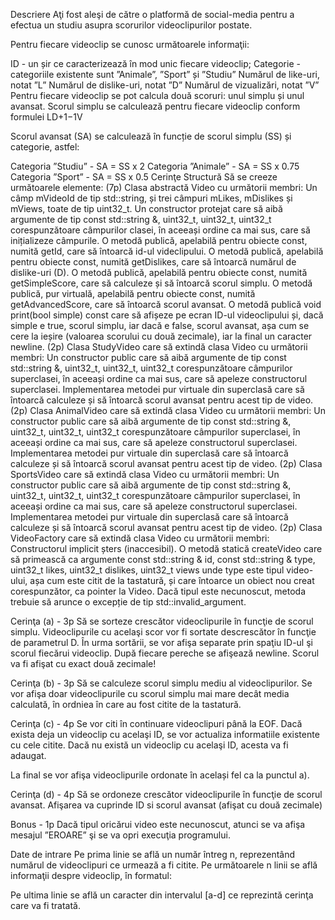 Descriere
Aţi fost aleşi de către o platformă de social-media pentru a efectua un studiu asupra scorurilor videoclipurilor postate.

Pentru fiecare videoclip se cunosc următoarele informaţii:

ID - un șir ce caracterizează în mod unic fiecare videoclip;
Categorie - categoriile existente sunt ”Animale”, ”Sport” și ”Studiu”
Numărul de like-uri, notat ”L”
Numărul de dislike-uri, notat ”D”
Numărul de vizualizări, notat ”V”
Pentru fiecare videoclip se pot calcula două scoruri: unul simplu și unul avansat. Scorul simplu se calculează pentru fiecare videoclip conform formulei LD+1−1V

Scorul avansat (SA) se calculează în funcție de scorul simplu (SS) și categorie, astfel:

Categoria ”Studiu” -  SA = SS x 2
Categoria ”Animale” - SA = SS x 0.75
Categoria ”Sport” -  SA = SS x 0.5
Cerinţe
Structură
Să se creeze următoarele elemente:
(7p) Clasa abstractă Video cu următorii membri:
Un câmp mVideoId de tip std::string, și trei câmpuri mLikes, mDislikes și mViews, toate de tip uint32_t.
Un constructor protejat care să aibă argumente de tip const std::string &, uint32_t, uint32_t, uint32_t corespunzătoare câmpurilor clasei, în aceeași ordine ca mai sus, care să inițializeze câmpurile.
O metodă publică, apelabilă pentru obiecte const, numită getId, care să întoarcă id-ul videclipului.
O metodă publică, apelabilă pentru obiecte const, numită getDislikes, care să întoarcă numărul de dislike-uri (D).
O metodă publică, apelabilă pentru obiecte const, numită getSimpleScore, care să calculeze și să întoarcă scorul simplu.
O metodă publică, pur virtuală, apelabilă pentru obiecte const, numită getAdvancedScore, care să întoarcă scorul avansat.
O metodă publică void print(bool simple) const care să afișeze pe ecran ID-ul videoclipului și, dacă simple e true, scorul simplu, iar dacă e false, scorul avansat, așa cum se cere la ieșire (valoarea scorului cu două zecimale), iar la final un caracter newline.
(2p) Clasa StudyVideo care să extindă clasa Video cu următorii membri:
Un constructor public care să aibă argumente de tip const std::string &, uint32_t, uint32_t, uint32_t corespunzătoare câmpurilor superclasei, în aceeași ordine ca mai sus, care să apeleze constructorul superclasei.
Implementarea metodei pur virtuale din superclasă care să întoarcă calculeze și să întoarcă scorul avansat pentru acest tip de video.
(2p) Clasa AnimalVideo care să extindă clasa Video cu următorii membri:
Un constructor public care să aibă argumente de tip const std::string &, uint32_t, uint32_t, uint32_t corespunzătoare câmpurilor superclasei, în aceeași ordine ca mai sus, care să apeleze constructorul superclasei.
Implementarea metodei pur virtuale din superclasă care să întoarcă calculeze și să întoarcă scorul avansat pentru acest tip de video.
(2p) Clasa SportsVideo care să extindă clasa Video cu următorii membri:
Un constructor public care să aibă argumente de tip const std::string &, uint32_t, uint32_t, uint32_t corespunzătoare câmpurilor superclasei, în aceeași ordine ca mai sus, care să apeleze constructorul superclasei.
Implementarea metodei pur virtuale din superclasă care să întoarcă calculeze și să întoarcă scorul avansat pentru acest tip de video.
(2p) Clasa VideoFactory care să extindă clasa Video cu următorii membri:
Constructorul implicit șters (inaccesibil).
O metodă statică createVideo care să primească ca argumente const std::string & id, const std::string & type, uint32_t likes, uint32_t dislikes, uint32_t views unde type este tipul video-ului, așa cum este citit de la tastatură, și care întoarce un obiect nou creat corespunzător, ca pointer la Video. Dacă tipul este necunoscut, metoda trebuie să arunce o excepție de tip std::invalid_argument.

Cerinţa (a) - 3p
Să se sorteze crescător videoclipurile în funcţie de scorul simplu. Videoclipurile cu acelaşi scor vor fi sortate descrescător în funcţie de parametrul D.
În urma sortării, se vor afişa separate prin spaţiu ID-ul şi scorul fiecărui videoclip. După fiecare pereche se afişează newline. Scorul va fi afişat cu exact două zecimale!

Cerinţa (b) - 3p
Să se calculeze scorul simplu mediu al videoclipurilor. Se vor afişa doar videoclipurile cu scorul simplu mai mare decât media calculată, în ordniea în care au fost citite de la tastatură.

Cerinţa (c) - 4p
Se vor citi în continuare videoclipuri până la EOF.
Dacă exista deja un videoclip cu acelaşi ID, se vor actualiza informatiile existente cu cele citite. Dacă nu există un videoclip cu acelaşi ID, acesta va fi adaugat.

La final se vor afişa videoclipurile ordonate în același fel ca la punctul a).

Cerinţa (d) - 4p
Să se ordoneze crescător videoclipurile în funcţie de scorul avansat.
Afişarea va cuprinde ID si scorul avansat (afişat cu două zecimale) 

Bonus - 1p
Dacă tipul oricărui video este necunoscut, atunci se va afişa mesajul ”EROARE” şi se va opri execuţia programului.

Date de intrare
Pe prima linie se află un număr întreg n, reprezentând numărul de videoclipuri ce urmează a fi citite.
Pe următoarele n linii se află informaţii despre videoclip, în formatul:

<ID film> <Tip Videoclip> <numar de vizionari> <numar de like-uri> <numar de dislike-uri>

Pe ultima linie se află un caracter din intervalul [a-d] ce reprezintă cerinţa care va fi tratată.
